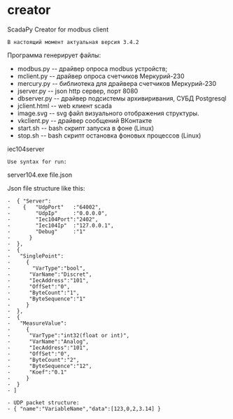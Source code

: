 ﻿# creator
ScadaPy Creator for modbus client
```
В настоящий момент актуальная версия 3.4.2
```
Программа генерирует файлы:

- modbus.py -- драйвер опроса modbus устройств;
- mclient.py -- драйвер опроса счетчиков Меркурий-230
- mercury.py -- библиотека для драйвера счетчиков Меркурий-230
- jserver.py -- json http сервер, порт 8080 
- dbserver.py -- драйвер подсистемы архивиривания, СУБД Postgresql
- jclient.html -- web клиент scada
- image.svg -- svg файл визуального отображения структуры.
- vkclient.py -- драйвер сообщений ВКонтакте
- start.sh -- bash скрипт запуска в фоне (Linux)
- stop.sh -- bash скрипт остановка фоновых процессов (Linux)

iec104server
```
Use syntax for run: 
```
server104.exe file.json

Json file structure like this:
```
-  { "Server":
-    {   "UdpPort"   :"64002",
-        "UdpIp"     :"0.0.0.0",
-        "Iec104Port":"2402",
-        "Iec104Ip"  :"127.0.0.1",
-        "Debug"     :"1"
-      }
-  },
-  {
-   "SinglePoint":
-     {
-       "VarType":"bool",
-      "VarName":"Discret",
-      "IecAddress":"101",
-      "OffSet":"0",
-      "ByteCount":"1",
-      "ByteSequence":"1" 
-     }
-  },
-  {
-   "MeasureValue":
-     { 
-      "VarType":"int32(float or int)",
-      "VarName":"Analog",
-      "IecAddress":"101",
-      "OffSet":"0",
-      "ByteCount":"2",
-      "ByteSequence":"12", 
-      "Koef":"0.1"
-     }
-  }
- ]

- UDP packet structure:
- { "name":"VariableName","data":[123,0,2,3.14] }

